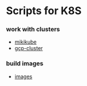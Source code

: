 # Scripts for K8S

### work with clusters
* [mikikube](minikube)
* [gcp-cluster](gcp-cluster)

### build images
* [images](images)

